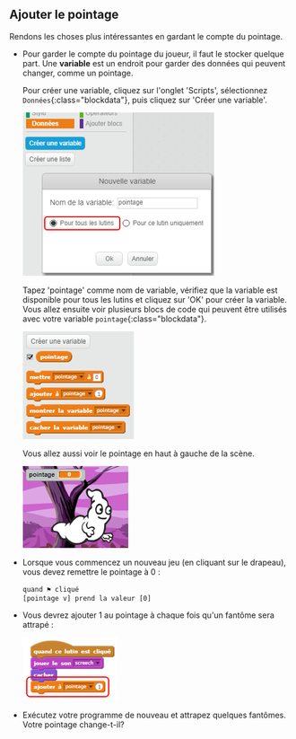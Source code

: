 ## Ajouter le pointage

Rendons les choses plus intéressantes en gardant le compte du pointage.

+ Pour garder le compte du pointage du joueur, il faut le stocker quelque part. Une __variable__ est un endroit pour garder des données qui peuvent changer, comme un pointage.

	Pour créer une variable, cliquez sur l'onglet 'Scripts', sélectionnez `Données`{:class="blockdata"}, puis cliquez sur 'Créer une variable'.

	![screenshot](images/ghost-score.png)

	Tapez 'pointage' comme nom de variable, vérifiez que la variable est disponible pour tous les lutins et cliquez sur 'OK' pour créer la variable. Vous allez ensuite voir plusieurs blocs de code qui peuvent être utilisés avec votre variable `pointage`{:class="blockdata"}.

	![screenshot](images/ghost-variable.png)

	Vous allez aussi voir le pointage en haut à gauche de la scène.

	![screenshot](images/ghost-stage-score.png)

+ Lorsque vous commencez un nouveau jeu (en cliquant sur le drapeau), vous devez remettre le pointage à 0 :

	```blocks
    quand ⚑ cliqué
    [pointage v] prend la valeur [0]
	```

+ Vous devrez ajouter 1 au pointage à chaque fois qu'un fantôme sera attrapé :

	![screenshot](images/ghost-change-score.png)

+ Exécutez votre programme de nouveau et attrapez quelques fantômes. Votre pointage change-t-il?
